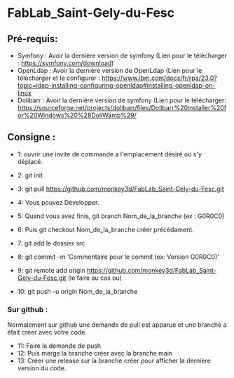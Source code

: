 # FabLab_Saint-Gely-du-Fesc

## Pré-requis:

* Symfony : Avoir la dernière version de symfony (Lien pour le télécharger : https://symfony.com/download)
* OpenLdap : Avoir la dernière version de OpenLdap (Lien pour le télécharger  et le configurer : https://www.ibm.com/docs/fr/rpa/23.0?topic=ldap-installing-configuring-openldap#installing-openldap-on-linux
* Dolibarr :  Avoir la dernière version de symfony (Lien pour le télécharger: https://sourceforge.net/projects/dolibarr/files/Dolibarr%20installer%20for%20Windows%20%28DoliWamp%29/

## Consigne :

+ 1: ouvrir une invite de  commande a l'emplacement désiré ou s'y déplacé.

+ 2: git init

+ 3: git pull https://github.com/monkey3d/FabLab_Saint-Gely-du-Fesc.git
+ 4: Vous pouvez Développer.
+ 5: Quand vous avez finis, git branch Nom_de_la_branche (ex : G0R0C0)
+ 6: Puis git checkout Nom_de_la_branche créer précédament.
+ 7: git add le dossier src 
+ 8: git commit -m 'Commentaire pour le commit (ex: Version G0R0C0)'
+ 9: git remote add origin https://github.com/monkey3d/FabLab_Saint-Gely-du-Fesc.git (le faire au cas ou)
+ 10: git push -u origin Nom_de_la_branche

### Sur github :

Normalement sur github une demande de pull est apparue et une branche a était créer avec votre code.

* 11: Faire la demande de push
* 12: Puis merge la branche créer avec la branche main
* 13: Créer une release sur la branche créer pour afficher la dernière version du code.
